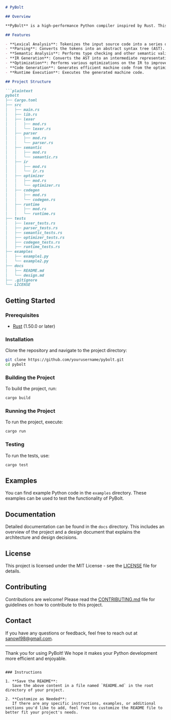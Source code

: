 



```markdown
# PyBolt

## Overview

**PyBolt** is a high-performance Python compiler inspired by Rust. This project aims to provide an efficient way to compile Python code into optimized machine code, leveraging the best practices in lexical analysis, parsing, semantic analysis, intermediate representation (IR) generation, optimization, and code generation.

## Features

- **Lexical Analysis**: Tokenizes the input source code into a series of tokens.
- **Parsing**: Converts the tokens into an abstract syntax tree (AST).
- **Semantic Analysis**: Performs type checking and other semantic validations on the AST.
- **IR Generation**: Converts the AST into an intermediate representation.
- **Optimization**: Performs various optimizations on the IR to improve performance.
- **Code Generation**: Generates efficient machine code from the optimized IR.
- **Runtime Execution**: Executes the generated machine code.

## Project Structure

```plaintext
pybolt
├── Cargo.toml
├── src
│   ├── main.rs
│   ├── lib.rs
│   ├── lexer
│   │   ├── mod.rs
│   │   └── lexer.rs
│   ├── parser
│   │   ├── mod.rs
│   │   └── parser.rs
│   ├── semantic
│   │   ├── mod.rs
│   │   └── semantic.rs
│   ├── ir
│   │   ├── mod.rs
│   │   └── ir.rs
│   ├── optimizer
│   │   ├── mod.rs
│   │   └── optimizer.rs
│   ├── codegen
│   │   ├── mod.rs
│   │   └── codegen.rs
│   ├── runtime
│   │   ├── mod.rs
│   │   └── runtime.rs
├── tests
│   ├── lexer_tests.rs
│   ├── parser_tests.rs
│   ├── semantic_tests.rs
│   ├── optimizer_tests.rs
│   ├── codegen_tests.rs
│   ├── runtime_tests.rs
├── examples
│   ├── example1.py
│   └── example2.py
├── docs
│   ├── README.md
│   └── design.md
├── .gitignore
└── LICENSE
```

## Getting Started

### Prerequisites

- [Rust](https://www.rust-lang.org/tools/install) (1.50.0 or later)

### Installation

Clone the repository and navigate to the project directory:

```bash
git clone https://github.com/yourusername/pybolt.git
cd pybolt
```

### Building the Project

To build the project, run:

```bash
cargo build
```

### Running the Project

To run the project, execute:

```bash
cargo run
```

### Testing

To run the tests, use:

```bash
cargo test
```

## Examples

You can find example Python code in the `examples` directory. These examples can be used to test the functionality of PyBolt.

## Documentation

Detailed documentation can be found in the `docs` directory. This includes an overview of the project and a design document that explains the architecture and design decisions.

## License

This project is licensed under the MIT License - see the [LICENSE](LICENSE) file for details.

## Contributing

Contributions are welcome! Please read the [CONTRIBUTING.md](CONTRIBUTING.md) file for guidelines on how to contribute to this project.

## Contact

If you have any questions or feedback, feel free to reach out at [sanowl98@gmail.com](mailto:sanowl98@gmail.com).

---

Thank you for using PyBolt! We hope it makes your Python development more efficient and enjoyable.
```

### Instructions

1. **Save the README**:
   Save the above content in a file named `README.md` in the root directory of your project.

2. **Customize as Needed**:
   If there are any specific instructions, examples, or additional sections you'd like to add, feel free to customize the README file to better fit your project's needs.


